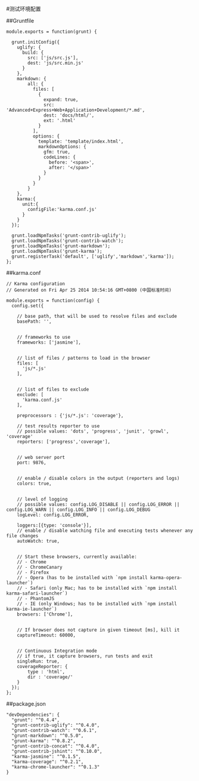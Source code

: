 #测试环境配置

##Gruntfile

    module.exports = function(grunt) {
    
      grunt.initConfig({
        uglify: {
          build: {
            src: ['js/src.js'],
            dest: 'js/src.min.js'
          }
        },
    	markdown: {
    		all: {
    		  files: [
    			{
    			  expand: true,
    			  src: 'Advanced+Express+Web+Application+Development/*.md',
    			  dest: 'docs/html/',
    			  ext: '.html'
    			}
    		  ],
    		  options: {
    			template: 'template/index.html',
    			markdownOptions: {
    			  gfm: true,
    			  codeLines: {
    				before: '<span>',
    				after: '</span>'
    			  }
    			}
    		  }
    		}
    	},
    	karma:{
    	  unit:{
    	    configFile:'karma.conf.js'
    	  }
    	}
      });
    
      grunt.loadNpmTasks('grunt-contrib-uglify');
      grunt.loadNpmTasks('grunt-contrib-watch');
      grunt.loadNpmTasks('grunt-markdown');
      grunt.loadNpmTasks('grunt-karma');
      grunt.registerTask('default', ['uglify','markdown','karma']);
    };

##karma.conf

    // Karma configuration
    // Generated on Fri Apr 25 2014 10:54:16 GMT+0800 (中国标准时间)
    
    module.exports = function(config) {
      config.set({
    
        // base path, that will be used to resolve files and exclude
        basePath: '',
    
    
        // frameworks to use
        frameworks: ['jasmine'],
    
    
        // list of files / patterns to load in the browser
        files: [
          'js/*.js'
        ],
    
    
        // list of files to exclude
        exclude: [
          'karma.conf.js'
        ],
    	
    	preprocessors : {'js/*.js': 'coverage'},
    
        // test results reporter to use
        // possible values: 'dots', 'progress', 'junit', 'growl', 'coverage'
        reporters: ['progress','coverage'],
    
    
        // web server port
        port: 9876,
    
    
        // enable / disable colors in the output (reporters and logs)
        colors: true,
    
    
        // level of logging
        // possible values: config.LOG_DISABLE || config.LOG_ERROR || config.LOG_WARN || config.LOG_INFO || config.LOG_DEBUG
        logLevel: config.LOG_ERROR,
    
    	loggers:[{type: 'console'}],
        // enable / disable watching file and executing tests whenever any file changes
        autoWatch: true,
    
    
        // Start these browsers, currently available:
        // - Chrome
        // - ChromeCanary
        // - Firefox
        // - Opera (has to be installed with `npm install karma-opera-launcher`)
        // - Safari (only Mac; has to be installed with `npm install karma-safari-launcher`)
        // - PhantomJS
        // - IE (only Windows; has to be installed with `npm install karma-ie-launcher`)
        browsers: ['Chrome'],
    
    
        // If browser does not capture in given timeout [ms], kill it
        captureTimeout: 60000,
    
    
        // Continuous Integration mode
        // if true, it capture browsers, run tests and exit
        singleRun: true,
    	coverageReporter: {
    		type : 'html',
    		dir : 'coverage/'
    	}
      });
    };


##package.json

    "devDependencies": {
      "grunt": "^0.4.4",
      "grunt-contrib-uglify": "^0.4.0",
      "grunt-contrib-watch": "^0.6.1",
      "grunt-markdown": "^0.5.0",
      "grunt-karma": "^0.8.2",
      "grunt-contrib-concat": "^0.4.0",
      "grunt-contrib-jshint": "^0.10.0",
      "karma-jasmine": "^0.1.5",
      "karma-coverage": "^0.2.1",
      "karma-chrome-launcher": "^0.1.3"
    }
